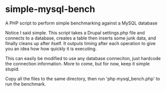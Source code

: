 simple-mysql-bench
==================

A PHP script to perform simple benchmarking against a MySQL database

Notice I said simple. This script takes a Drupal settings.php file and connects to a database, creates a table then inserts some junk data, and finally cleans up after itself. It outputs timing after each operation to give you an idea how how quickly it is executing.

This can easily be modified to use any database conneciton, just hardcode the connection information. More to come, but for now, keep it simple stupid.

Copy all the files to the same directory, then run 'php mysql_bench.php' to run the benchmark.
